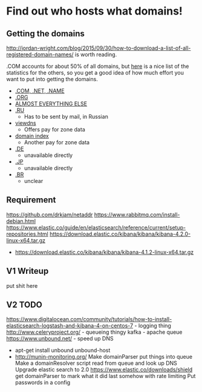 # Find out who hosts what domains!

## Getting the domains
http://jordan-wright.com/blog/2015/09/30/how-to-download-a-list-of-all-registered-domain-names/ is worth reading.

.COM accounts for about 50% of all domains, but [here](http://w3techs.com/technologies/overview/top_level_domain/all) is a nice list of the statistics for the others, so you get a good idea of how much effort you want to put into getting the domains.

+ [.COM, .NET, .NAME](https://www.verisign.com/en_US/channel-resources/domain-registry-products/zone-file/index.xhtml)
+ [.ORG](http://w3techs.com/technologies/overview/top_level_domain/all)
+ [ALMOST EVERYTHING ELSE](https://czds.icann.org/en)
+ [.RU](https://www.nic.ru/dns/partners/en/all_lists_info.html)
    * Has to be sent by mail, in Russian
+ [viewdns](http://viewdns.info/data/)
    * Offers pay for zone data
+ [domain index](http://domainindex.com/tools/download-cctld-zone-files)
    * Another pay for zone data
+ [.DE](https://www.denic.de/en/faq-single/546/6/252.html?cHash=3f381e21588e73923150fe9097cb147d)
    * unavailable directly
+ [.JP](http://jprs.co.jp/en/regist.html#q17)
    * unavailable directly
+ [.BR](https://registro.br)
    * unclear




## Requirement
https://github.com/drkjam/netaddr
https://www.rabbitmq.com/install-debian.html
https://www.elastic.co/guide/en/elasticsearch/reference/current/setup-repositories.html
https://download.elastic.co/kibana/kibana/kibana-4.2.0-linux-x64.tar.gz
- https://download.elastic.co/kibana/kibana/kibana-4.1.2-linux-x64.tar.gz

## V1 Writeup
put shit here


## V2 TODO
https://www.digitalocean.com/community/tutorials/how-to-install-elasticsearch-logstash-and-kibana-4-on-centos-7 - logging thing
http://www.celeryproject.org/ - queueing thingy
kafka  - apache queue 
https://www.unbound.net/ - speed up DNS
+ apt-get install unbound unbound-host
+ http://munin-monitoring.org/
Make domainParser put things into queue
Make a domainResolver script read from queue and look up DNS
Upgrade elastic search to 2.0
https://www.elastic.co/downloads/shield
get domainParser to mark what it did last somehow with rate limiting
Put passwords in a config





       



